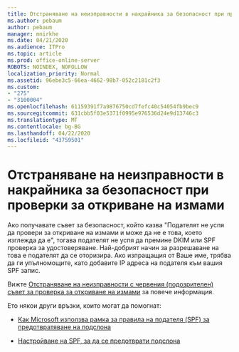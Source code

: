 ```yaml
---
title: Отстраняване на неизправности в накрайника за безопасност при проверки за откриване на измами
ms.author: pebaum
author: pebaum
manager: mnirkhe
ms.date: 04/21/2020
ms.audience: ITPro
ms.topic: article
ms.prod: office-online-server
ROBOTS: NOINDEX, NOFOLLOW
localization_priority: Normal
ms.assetid: 96ebe3c5-66ea-4662-98b7-052c2181c2f3
ms.custom:
- "275"
- "3100004"
ms.openlocfilehash: 61159391f7a9876750cd7fefc40c54054fb9bec9
ms.sourcegitcommit: 631cbb5f03e5371f0995e976536d24e9d13746c3
ms.translationtype: MT
ms.contentlocale: bg-BG
ms.lasthandoff: 04/22/2020
ms.locfileid: "43759501"
---
```

# <a name="troubleshooting-the-safety-tip-for-fraud-detection-checks"></a>Отстраняване на неизправности в накрайника за безопасност при проверки за откриване на измами

Ако получавате съвет за безопасност, който казва "Подателят не успя да провери за откриване на измами и може да не е това, което изглежда да е", тогава подателят не успя да премине DKIM или SPF проверка за удостоверяване. Най-добрият начин за разрешаване на това е подателят да се оторизира. Ако изпращащия от Ваше име, трябва да ги упълномощите, като добавите IP адреса на подателя към вашия SPF запис.
  
Вижте [Отстраняване на неизправности с червения (подозрителен) съвет за проверка за откриване на измами](https://blogs.msdn.microsoft.com/tzink/2016/11/02/troubleshooting-the-red-suspicious-safety-tip-for-fraud-detection-checks/) за повече информация.
  
Ето някои други връзки, които могат да помогнат:
  
- [Как Microsoft използва рамка за правила на подателя (SPF) за предотвратяване на подслона](https://docs.microsoft.com/office365/SecurityCompliance/how-office-365-uses-spf-to-prevent-spoofing)

- [Настройване на SPF, за да се предотврати подслона](https://docs.microsoft.com/office365/SecurityCompliance/set-up-spf-in-office-365-to-help-prevent-spoofing)

